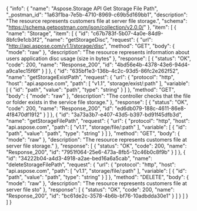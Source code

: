{
  "info": {
    "name": "Aspose.Storage API Get Storage File Path",
    "_postman_id": "1a63f1ba-7e5b-4710-8969-c69b5d169bb1",
    "description": "The resource represents customers file at server file storage.",
    "schema": "https://schema.getpostman.com/json/collection/v2.0.0/"
  },
  "item": [
    {
      "name": "Storage",
      "item": [
        {
          "id": "c67b783f-5b07-4a0e-84d9-8bfc9e1cb3f2",
          "name": "getStorageDisc",
          "request": {
            "url": "http://api.aspose.com/v1.1/storage/disc",
            "method": "GET",
            "body": {
              "mode": "raw"
            },
            "description": "The resource represents information about users application disc usage (size in bytes"
          },
          "response": [
            {
              "status": "OK",
              "code": 200,
              "name": "Response_200",
              "id": "4bd56e4b-4378-43e6-94d4-a9ca1ec15f6f"
            }
          ]
        },
        {
          "id": "635bf1e3-136b-4c2c-93d5-86fc2e262f52",
          "name": "getStorageExistPath",
          "request": {
            "url": {
              "protocol": "http",
              "host": "api.aspose.com",
              "path": [
                "v1.1",
                "storage/exist/:path"
              ],
              "variable": [
                {
                  "id": "path",
                  "value": "path",
                  "type": "string"
                }
              ]
            },
            "method": "GET",
            "body": {
              "mode": "raw"
            },
            "description": "The controller checks that the file or folder exists in the service file storage."
          },
          "response": [
            {
              "status": "OK",
              "code": 200,
              "name": "Response_200",
              "id": "ed6db079-188c-4611-86e8-4f8470df1912"
            }
          ]
        },
        {
          "id": "3a73a3b7-e407-43d5-b397-bd91f45dfb3d",
          "name": "getStorageFilePath",
          "request": {
            "url": {
              "protocol": "http",
              "host": "api.aspose.com",
              "path": [
                "v1.1",
                "storage/file/:path"
              ],
              "variable": [
                {
                  "id": "path",
                  "value": "path",
                  "type": "string"
                }
              ]
            },
            "method": "GET",
            "body": {
              "mode": "raw"
            },
            "description": "The resource represents customers file at server file storage."
          },
          "response": [
            {
              "status": "OK",
              "code": 200,
              "name": "Response_200",
              "id": "7951f064-25e6-473a-8fb5-12c46b0c8f9b"
            }
          ]
        },
        {
          "id": "34222b04-a4d3-4918-a2ae-bed16a6a5cab",
          "name": "deleteStorageFilePath",
          "request": {
            "url": {
              "protocol": "http",
              "host": "api.aspose.com",
              "path": [
                "v1.1",
                "storage/file/:path"
              ],
              "variable": [
                {
                  "id": "path",
                  "value": "path",
                  "type": "string"
                }
              ]
            },
            "method": "DELETE",
            "body": {
              "mode": "raw"
            },
            "description": "The resource represents customers file at server file sto"
          },
          "response": [
            {
              "status": "OK",
              "code": 200,
              "name": "Response_200",
              "id": "bc61de2c-3578-4b6b-bf76-10adbdda30e1"
            }
          ]
        }
      ]
    }
  ]
}